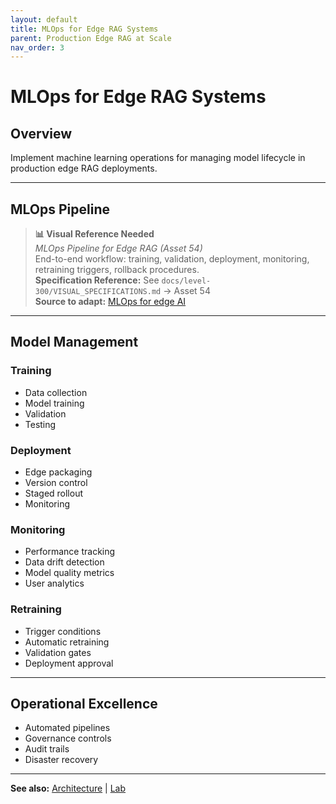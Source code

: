 ```yaml
---
layout: default
title: MLOps for Edge RAG Systems
parent: Production Edge RAG at Scale
nav_order: 3
---
```


# MLOps for Edge RAG Systems

## Overview

Implement machine learning operations for managing model lifecycle in production edge RAG deployments.

---

## MLOps Pipeline

> **📊 Visual Reference Needed**  
> *MLOps Pipeline for Edge RAG (Asset 54)*  
> End-to-end workflow: training, validation, deployment, monitoring, retraining triggers, rollback procedures.  
> **Specification Reference:** See `docs/level-300/VISUAL_SPECIFICATIONS.md` → Asset 54  
> **Source to adapt:** [MLOps for edge AI](https://learn.microsoft.com/en-us/azure/machine-learning/concept-model-management-and-deployment)

---

## Model Management

### Training
- Data collection
- Model training
- Validation
- Testing

### Deployment
- Edge packaging
- Version control
- Staged rollout
- Monitoring

### Monitoring
- Performance tracking
- Data drift detection
- Model quality metrics
- User analytics

### Retraining
- Trigger conditions
- Automatic retraining
- Validation gates
- Deployment approval

---

## Operational Excellence

- Automated pipelines
- Governance controls
- Audit trails
- Disaster recovery

---

**See also:** [Architecture](edge-rag-architecture-production) | [Lab](edge-rag-production-lab)
